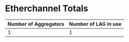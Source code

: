 
# Etherchannel Totals
| Number of Aggregators | Number of LAG in use |
| --------------------- | -------------------- |
| 1 | 1 |